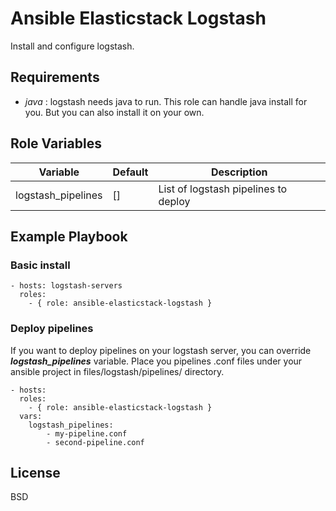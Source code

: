 # Ansible Elasticstack Logstash

Install and configure logstash.

## Requirements

* *java* : logstash needs java to run. This role can handle java install for you. But you can also install it on your own. 

## Role Variables

| Variable     | Default       | Description    |
| ------------ | ------------- | -------------- |
| logstash_pipelines | [] | List of logstash pipelines to deploy |


## Example Playbook


### Basic install

    - hosts: logstash-servers
      roles:
        - { role: ansible-elasticstack-logstash }

### Deploy pipelines

If you want to deploy pipelines on your logstash server, you can override ***logstash_pipelines*** variable.
Place you pipelines .conf files under your ansible project in files/logstash/pipelines/ directory.

    - hosts: 
      roles:
        - { role: ansible-elasticstack-logstash }
      vars:
        logstash_pipelines:
            - my-pipeline.conf
            - second-pipeline.conf
    

## License

BSD


